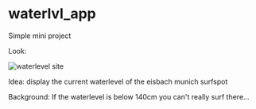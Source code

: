 # waterlvl_app

Simple mini project

Look:

![waterlevel site](https://github.com/clemens1994/waterlvl_app/assets/43879201/4b4c89f9-b96a-4841-8dc8-6570b9270dde)

Idea: display the current waterlevel of the eisbach munich surfspot

Background: If the waterlevel is below 140cm you can't really surf there...
